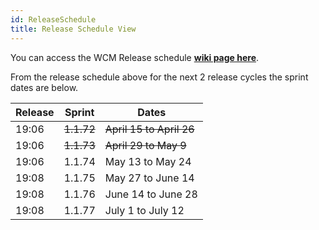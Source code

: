 ```yaml
---
id: ReleaseSchedule
title: Release Schedule View
---
```

You can access the WCM Release schedule **[wiki page here]( https://w3-connections.ibm.com/wikis/home?lang=en-us#!/wiki/411328bd-65d4-4552-b7e5-d7c1e33d87cd/page/a54d7733-083d-4579-a779-df06d70bc58d)**.

From the release schedule above for the next 2 release cycles the sprint dates are below.

| Release  |Sprint   |Dates|
|---|---|---|
|19:06 | ~~1.1.72~~  |   ~~April 15 to April 26~~|
|19:06 | ~~1.1.73~~  |   ~~April 29 to May 9~~|
|19:06 | 1.1.74  |   May  13 to May 24|
|19:08 | 1.1.75  |   May 27 to June 14|
|19:08 | 1.1.76  |   June 14 to June 28|
|19:08 | 1.1.77  |   July 1 to July 12|
